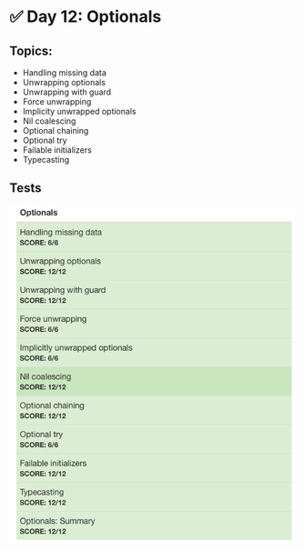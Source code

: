 # :white_check_mark: Day 12: Optionals

## Topics:

* Handling missing data
* Unwrapping optionals
* Unwrapping with guard
* Force unwrapping
* Implicity unwrapped optionals
* Nil coalescing
* Optional chaining
* Optional try
* Failable initializers
* Typecasting


## Tests

![Day12Tests](day12tests.png)
